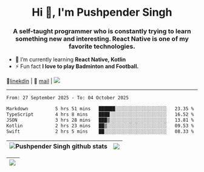 <h1 align="center">Hi 👋, I'm Pushpender Singh</h1>
<h3 align="center">A self-taught programmer who is constantly trying to learn something new and interesting. React Native is one of my favorite technologies.</h3>

- 🌱 I’m currently learning **React Native, Kotlin**
- ⚡ Fun fact **I love to play Badminton and Football.**

👔[linekdin](https://www.linkedin.com/in/pushpender-singh-240061202/) | 📧 [mail](mailto:pushpendersingh694@gmail.com) | 
<a href="https://github.com/pushpender-singh-ap/pushpender-singh-ap">
    <img src="https://komarev.com/ghpvc/?username=pushpender-singh-ap&style=for-the-badge">
</a>


---

<!--START_SECTION:waka-->

```txt
From: 27 September 2025 - To: 04 October 2025

Markdown          5 hrs 51 mins   ██████░░░░░░░░░░░░░░░░░░░   23.35 %
TypeScript        4 hrs 8 mins    ████░░░░░░░░░░░░░░░░░░░░░   16.52 %
JSON              3 hrs 28 mins   ███▒░░░░░░░░░░░░░░░░░░░░░   13.81 %
Kotlin            2 hrs 23 mins   ██▒░░░░░░░░░░░░░░░░░░░░░░   09.53 %
Swift             2 hrs 5 mins    ██░░░░░░░░░░░░░░░░░░░░░░░   08.33 %
```

<!--END_SECTION:waka-->


| <a><img align="center" src="https://github-readme-stats-iota-ecru-15.vercel.app/api?username=pushpender-singh-ap&show_icons=true&include_all_commits=true&theme=buefy&hide_border=true" alt="Pushpender Singh github stats" /></a> | <a><img align="center" src="https://github-readme-stats-iota-ecru-15.vercel.app/api/top-langs/?username=pushpender-singh-ap&layout=compact&theme=buefy&hide_border=true" /></a> |
| ------------- | ------------- |

| <a> <img align="left" src="https://github-readme-streak-stats.herokuapp.com/?user=pushpender-singh-ap" /></br> </a> |
| ------------- |
